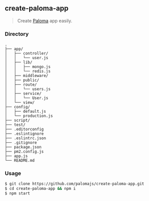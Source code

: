 ## create-paloma-app

> Create [Paloma](https://github.com/palomajs/paloma) app easily.

### Directory

```
.
├── app/
│   ├── controller/
│   │   └── user.js
│   ├── lib/
│   │   ├── mongo.js
│   │   └── redis.js
│   ├── middleware/
│   ├── public/
│   ├── route/
│   │   └── users.js
│   ├── service/
│   │   └── User.js
│   └── view/
├── config/
│   ├── default.js
│   └── production.js
├── script/
├── test/
├── .editorconfig
├── .eslintignore
├── .eslintrc.json
├── .gitignore
├── package.json
├── pm2.config.js
├── app.js
└── README.md
```

### Usage

```sh
$ git clone https://github.com/palomajs/create-paloma-app.git
$ cd create-paloma-app && npm i
$ npm start
```

